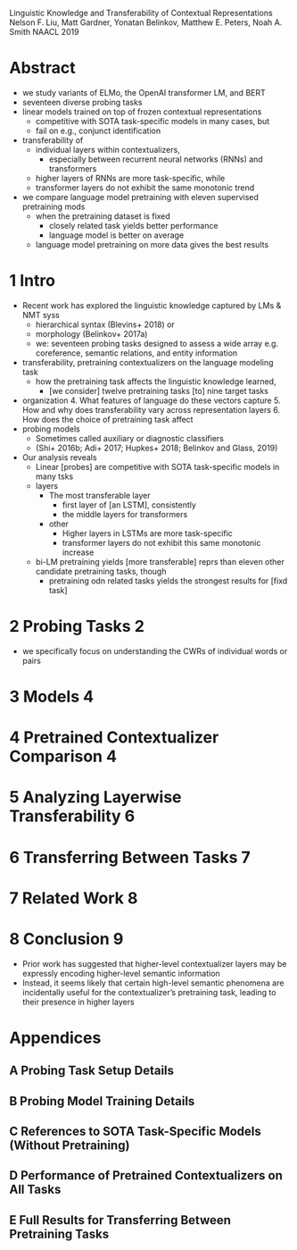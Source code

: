 Linguistic Knowledge and Transferability of Contextual Representations
Nelson F. Liu, Matt Gardner, Yonatan Belinkov, Matthew E. Peters, Noah A. Smith
NAACL 2019

# Abstract

* we study variants of ELMo, the OpenAI transformer LM, and BERT
* seventeen diverse probing tasks
* linear models trained on top of frozen contextual representations
  * competitive with SOTA task-specific models in many cases, but
  * fail on e.g., conjunct identification
* transferability of
  * individual layers within contextualizers,
    * especially between recurrent neural networks (RNNs) and transformers
  * higher layers of RNNs are more task-specific, while
  * transformer layers do not exhibit the same monotonic trend
* we compare language model pretraining with eleven supervised pretraining mods
  * when the pretraining dataset is fixed
    * closely related task yields better performance
    * language model is better on average
  * language model pretraining on more data gives the best results

# 1 Intro

* Recent work has explored the linguistic knowledge captured by LMs & NMT syss
  * hierarchical syntax (Blevins+ 2018) or
  * morphology (Belinkov+ 2017a)
  * we: seventeen probing tasks designed to assess a wide array
    e.g. coreference, semantic relations, and entity information
* transferability, pretraining contextualizers on the language modeling task
  * how the pretraining task affects the linguistic knowledge learned,
    * [we consider] twelve pretraining tasks [to] nine target tasks
* organization
  4. What features of language do these vectors capture
  5. How and why does transferability vary across representation layers
  6. How does the choice of pretraining task affect
* probing models
  * Sometimes called auxiliary or diagnostic classifiers
  * (Shi+ 2016b; Adi+ 2017; Hupkes+ 2018; Belinkov and Glass, 2019)
* Our analysis reveals
  * Linear [probes] are competitive with SOTA task-specific models in many tsks
  * layers
    * The most transferable layer
      * first layer of [an LSTM], consistently
      * the middle layers for transformers
    * other
      * Higher layers in LSTMs are more task-specific
      * transformer layers do not exhibit this same monotonic increase
  * bi-LM pretraining yields [more transferable] reprs
    than eleven other candidate pretraining tasks, though
    * pretraining odn related tasks yields the strongest results for [fixd task]

# 2 Probing Tasks 2

* we specifically focus on understanding the CWRs of individual words or pairs

# 3 Models 4

# 4 Pretrained Contextualizer Comparison 4

# 5 Analyzing Layerwise Transferability 6

# 6 Transferring Between Tasks 7

# 7 Related Work 8

# 8 Conclusion 9

* Prior work has suggested that higher-level contextualizer layers may be
  expressly encoding higher-level semantic information
* Instead, it seems likely that
  certain high-level semantic phenomena are incidentally useful for the
  contextualizer’s pretraining task, leading to their presence in higher layers

# Appendices

## A Probing Task Setup Details

## B Probing Model Training Details

## C References to SOTA Task-Specific Models (Without Pretraining)

## D Performance of Pretrained Contextualizers on All Tasks

## E Full Results for Transferring Between Pretraining Tasks
